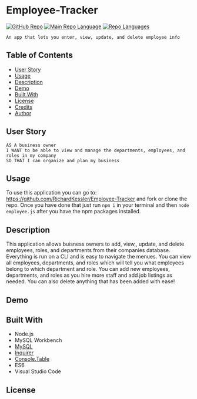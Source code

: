 # Employee-Tracker
[![GitHub Repo](https://img.shields.io/github/repo-size/RichardKessler/Employee-Tracker?color=Green&style=plastic)](https://github.com/RichardKessler/Employee-Tracker)
[![Main Repo Language](https://img.shields.io/github/languages/top/RichardKEssler/employee-tracker?color=blueviolet&style=plastic)](https://github.com/RichardKessler/Employee-Tracker)
[![Repo Languages](https://img.shields.io/github/languages/count/RichardKessler/employee-tracker?color=red&style=plastic)](https://github.com/RichardKessler/Employee-Tracker)
```
An app that lets you enter, view, update, and delete employee info
```

## Table of Contents

* [User Story](#User-Story)
* [Usage](#Usage)
* [Description](#Description)
* [Demo](#Demo)
* [Built With](#Built-With)
* [License](#License)
* [Credits](#Credits)
* [Author](#Author)

## User Story

```
AS A business owner
I WANT to be able to view and manage the departments, employees, and roles in my company
SO THAT I can organize and plan my business
```

## Usage

To use this application you can go to: https://github.com/RichardKessler/Employee-Tracker and fork or clone the repo.  Once you have done that just run `npm i` in your terminal and then `node employee.js` after you have the npm packages installed.

## Description

This application allows buisness owners to add, view,, update, and delete employees, roles, and departments from their companies database.  Everything is run on a CLI and is easy to navigate the menues.  You can view all employees, departments, and roles which will tell you what employees belong to which department and role.  You can add new employees, departments, and roles as you hire more staff and add job listings as needed.  You can also delete anything that has been added with ease!

## Demo




## Built With

* Node.js
* MySQL Workbench
* [MySQL](https://www.npmjs.com/package/mysql)
* [Inquirer](https://www.npmjs.com/package/inquirer)
* [Console.Table](https://www.npmjs.com/package/console.table)
* ES6
* Visual Studio Code

## License


